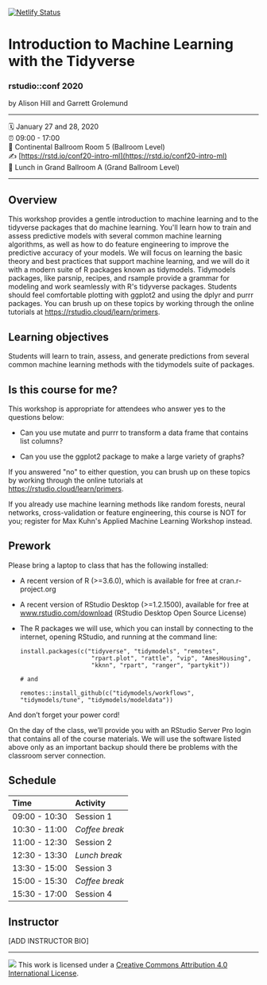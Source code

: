 [![Netlify Status](https://api.netlify.com/api/v1/badges/fc33b987-b580-4145-afc9-7d8427bf77f1/deploy-status)](https://app.netlify.com/sites/epic-wiles-895d0a/deploys)

Introduction to Machine Learning with the Tidyverse
================

### rstudio::conf 2020

by Alison Hill and Garrett Grolemund

-----

:spiral_calendar: January 27 and 28, 2020  
:alarm_clock:     09:00 - 17:00  
:hotel:           Continental Ballroom Room 5 (Ballroom Level)  
:writing_hand:    [https://rstd.io/conf20-intro-ml](https://rstd.io/conf20-intro-ml)  
:bento:           Lunch in Grand Ballroom A (Grand Ballroom Level)

-----

## Overview

This workshop provides a gentle introduction to machine learning and to the tidyverse packages that do machine learning. You'll learn how to train and assess predictive models with several common machine learning algorithms, as well as how to do feature engineering to improve the predictive accuracy of your models. We will focus on learning the basic theory and best practices that support machine learning, and we will do it with a modern suite of R packages known as tidymodels. Tidymodels packages, like parsnip, recipes, and rsample provide a grammar for modeling and work seamlessly with R's tidyverse packages. Students should feel comfortable plotting with ggplot2 and using the dplyr and purrr packages. You can brush up on these topics by working through the online tutorials at https://rstudio.cloud/learn/primers.

## Learning objectives

Students will learn to train, assess, and generate predictions from several common machine learning methods with the tidymodels suite of packages.

## Is this course for me?

This workshop is appropriate for attendees who answer yes to the questions below:

- Can you use mutate and purrr to transform a data frame that contains list columns?

- Can you use the ggplot2 package to make a large variety of graphs?

If you answered "no" to either question, you can brush up on these topics by working through the online tutorials at https://rstudio.cloud/learn/primers.

If you already use machine learning methods like random forests, neural networks, cross-validation or feature engineering, this course is NOT for you; register for Max Kuhn's Applied Machine Learning Workshop instead.

## Prework

Please bring a laptop to class that has the following installed:

  - A recent version of R (\>=3.6.0), which is available for free at
    cran.r-project.org

  - A recent version of RStudio Desktop (\>=1.2.1500), available for
    free at www.rstudio.com/download (RStudio Desktop Open Source
    License)

  - The R packages we will use, which you can install by connecting to
    the internet, opening RStudio, and running at the command line:
    
        install.packages(c("tidyverse", "tidymodels", "remotes", 
                            "rpart.plot", "rattle", "vip", "AmesHousing", 
                            "kknn", "rpart", "ranger", "partykit"))
        
        # and
        
        remotes::install_github(c("tidymodels/workflows", "tidymodels/tune", "tidymodels/modeldata"))

And don’t forget your power cord\!

On the day of the class, we’ll provide you with an RStudio Server Pro
login that contains all of the course materials. We will use the
software listed above only as an important backup should there be
problems with the classroom server connection.


## Schedule

| Time          | Activity         |
| :------------ | :--------------- |
| 09:00 - 10:30 | Session 1        |
| 10:30 - 11:00 | *Coffee break*   |
| 11:00 - 12:30 | Session 2        |
| 12:30 - 13:30 | *Lunch break*    |
| 13:30 - 15:00 | Session 3        |
| 15:00 - 15:30 | *Coffee break*   |
| 15:30 - 17:00 | Session 4        |

## Instructor

\[ADD INSTRUCTOR BIO\]

-----

![](https://i.creativecommons.org/l/by/4.0/88x31.png) This work is
licensed under a [Creative Commons Attribution 4.0 International
License](https://creativecommons.org/licenses/by/4.0/).
